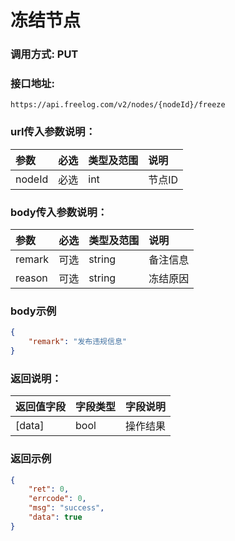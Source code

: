 # 冻结节点



### 调用方式: PUT



### 接口地址:

```
https://api.freelog.com/v2/nodes/{nodeId}/freeze
```



### url传入参数说明：

| 参数   | 必选 | 类型及范围 | 说明   |
| :----- | :--- | :--------- | :----- |
| nodeId | 必选 | int        | 节点ID |



### body传入参数说明：

| 参数   | 必选 | 类型及范围 | 说明                   |
| :----- | :--- | :--------- | :--------------------- |
| remark | 可选 | string     | 备注信息   |
| reason | 可选 | string | 冻结原因 |



### body示例

```json
{
    "remark": "发布违规信息"
}
```



### 返回说明：

| 返回值字段 | 字段类型 | 字段说明 |
| :--------- | :------- | :------- |
| [data]     | bool     | 操作结果 |



### 返回示例

```json
{
    "ret": 0,
    "errcode": 0,
    "msg": "success",
    "data": true
}
```
